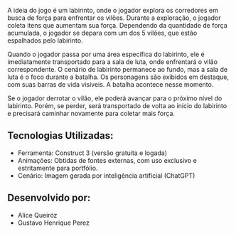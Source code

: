 A ideia do jogo é um labirinto, onde o jogador explora os corredores em busca de força para enfrentar os vilões. Durante a exploração, o jogador coleta itens que aumentam sua força. Dependendo da quantidade de força acumulada, o jogador se depara com um dos 5 vilões, que estão espalhados pelo labirinto.

Quando o jogador passa por uma área específica do labirinto, ele é imediatamente transportado para a sala de luta, onde enfrentará o vilão correspondente. O cenário de labirinto permanece ao fundo, mas a sala de luta é o foco durante a batalha. Os personagens são exibidos em destaque, com suas barras de vida visíveis. A batalha acontece nesse momento.

Se o jogador derrotar o vilão, ele poderá avançar para o próximo nível do labirinto. Porém, se perder, será transportado de volta ao início do labirinto e precisará caminhar novamente para coletar mais força.

## Tecnologias Utilizadas:

- Ferramenta: Construct 3 (versão gratuita e logada)
- Animações: Obtidas de fontes externas, com uso exclusivo e estritamente para portfólio.
- Cenário: Imagem gerada por inteligência artificial (ChatGPT)

## Desenvolvido por:

- Alice Queiróz
- Gustavo Henrique Perez



